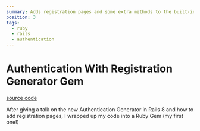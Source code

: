```yaml
---
summary: Adds registration pages and some extra methods to the built-in authentication generator.
position: 3
tags:
  - ruby
  - rails
  - authentication
---
```


# Authentication With Registration Generator Gem

[source code](https://github.com/daz4126/authentication_with_registration_generator)

 After giving a talk on the new Authentication Generator in Rails 8 and how to add registration pages, I wrapped up my code into a Ruby Gem (my first one!)